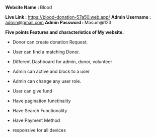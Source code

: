 <strong> Website Name : </strong> Blood

<strong> Live Link : </strong> https://blood-donation-57a50.web.app/
<strong> Admin Username : </strong> admin@gmail.com 
<strong> Admin Password :  </strong> Masum@123

 <strong> Five points Features and characteristics of My website. </strong>

* Donor can create donation Request.


* User can find a matching Donor.


* Different Dashboard for admin, donor, volunteer


* Admin can active and block to a user


* Admin can change any user role.

* User can give fund

* Have pagination functinality

* Have Search Functionality

* Have Payment Method


* responsive for all devices



